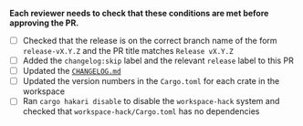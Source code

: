 **Each reviewer needs to check that these conditions are met before approving the PR.**

- [ ] Checked that the release is on the correct branch name of the form `release-vX.Y.Z` and the PR title matches `Release vX.Y.Z`
- [ ] Added the `changelog:skip` label and the relevant `release` label to this PR
- [ ] Updated the [`CHANGELOG.md`](https://github.com/manta-network/manta-rs/blob/main/CHANGELOG.md)
- [ ] Updated the version numbers in the `Cargo.toml` for each crate in the workspace
- [ ] Ran `cargo hakari disable` to disable the `workspace-hack` system and checked that `workspace-hack/Cargo.toml` has no dependencies
